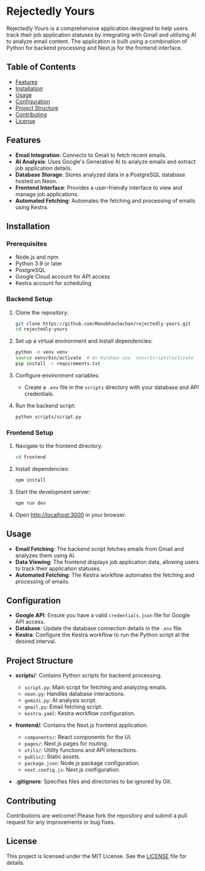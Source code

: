 # Rejectedly Yours

Rejectedly Yours is a comprehensive application designed to help users track their job application statuses by integrating with Gmail and utilizing AI to analyze email content. The application is built using a combination of Python for backend processing and Next.js for the frontend interface.

## Table of Contents

- [Features](#features)
- [Installation](#installation)
- [Usage](#usage)
- [Configuration](#configuration)
- [Project Structure](#project-structure)
- [Contributing](#contributing)
- [License](#license)

## Features

- **Email Integration**: Connects to Gmail to fetch recent emails.
- **AI Analysis**: Uses Google's Generative AI to analyze emails and extract job application details.
- **Database Storage**: Stores analyzed data in a PostgreSQL database hosted on Neon.
- **Frontend Interface**: Provides a user-friendly interface to view and manage job applications.
- **Automated Fetching**: Automates the fetching and processing of emails using Kestra.
## Installation

### Prerequisites

- Node.js and npm
- Python 3.9 or later
- PostgreSQL
- Google Cloud account for API access
- Kestra account for scheduling

### Backend Setup

1. Clone the repository:
   ```bash
   git clone https://github.com/ManobhavSachan/rejectedly-yours.git
   cd rejectedly-yours
   ```

2. Set up a virtual environment and install dependencies:
   ```bash
   python -m venv venv
   source venv/bin/activate  # On Windows use `venv\Scripts\activate`
   pip install -r requirements.txt
   ```

3. Configure environment variables:
   - Create a `.env` file in the `scripts` directory with your database and API credentials.

4. Run the backend script:
   ```bash
   python scripts/script.py
   ```

### Frontend Setup

1. Navigate to the frontend directory:
   ```bash
   cd frontend
   ```

2. Install dependencies:
   ```bash
   npm install
   ```

3. Start the development server:
   ```bash
   npm run dev
   ```

4. Open [http://localhost:3000](http://localhost:3000) in your browser.

## Usage

- **Email Fetching**: The backend script fetches emails from Gmail and analyzes them using AI.
- **Data Viewing**: The frontend displays job application data, allowing users to track their application statuses.
- **Automated Fetching**: The Kestra workflow automates the fetching and processing of emails.

## Configuration

- **Google API**: Ensure you have a valid `credentials.json` file for Google API access.
- **Database**: Update the database connection details in the `.env` file.
- **Kestra**: Configure the Kestra workflow to run the Python script at the desired interval.

## Project Structure

- **scripts/**: Contains Python scripts for backend processing.
  - `script.py`: Main script for fetching and analyzing emails.
  - `neon.py`: Handles database interactions.
  - `gemini.py`: AI analysis script.
  - `gmail.py`: Email fetching script.
  - `kestra.yaml`: Kestra workflow configuration.

- **frontend/**: Contains the Next.js frontend application.
  - `components/`: React components for the UI.
  - `pages/`: Next.js pages for routing.
  - `utils/`: Utility functions and API interactions.
  - `public/`: Static assets.
  - `package.json`: Node.js package configuration.
  - `next.config.js`: Next.js configuration.

- **.gitignore**: Specifies files and directories to be ignored by Git.

## Contributing

Contributions are welcome! Please fork the repository and submit a pull request for any improvements or bug fixes.

## License

This project is licensed under the MIT License. See the [LICENSE](LICENSE) file for details.
